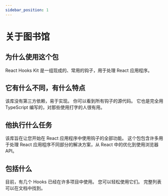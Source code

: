 ```yaml
---
sidebar_position: 1
---
```


# 关于图书馆

## 为什么使用这个包

React Hooks Kit 是一组现成的、常用的钩子，用于处理 React 应用程序。

## 它有什么不同，有什么特点

该库没有第三方依赖，易于实现。 你可以看到所有钩子的源代码。 它也是完全用 TypeScript 编写的，对那些使用打字的人很有用。

## 他执行什么任务

该库旨在让您开始在 React 应用程序中使用钩子的全部功能。 这个包包含许多用于处理 React 应用程序不同部分的解决方案，从 React 中的优化到使用浏览器 API。

## 包括什么

目前，有几个 Hooks 已经在许多项目中使用。 您可以轻松使用它们。 完整列表可以在文档中找到。
